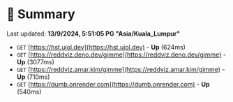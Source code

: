 # 📖 Summary
Last updated: **13/9/2024, 5:51:05 PG "Asia/Kuala_Lumpur"**

- `GET` [https://hst.ujol.dev](https://hst.ujol.dev) - **Up** (624ms)
- `GET` [https://reddviz.deno.dev/gimme](https://reddviz.deno.dev/gimme) - **Up** (3077ms)
- `GET` [https://reddviz.amar.kim/gimme](https://reddviz.amar.kim/gimme) - **Up** (710ms)
- `GET` [https://dumb.onrender.com](https://dumb.onrender.com) - **Up** (540ms)

